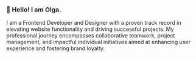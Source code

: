 ### 👋 Hello! I am Olga.

I am a Frontend Developer and Designer with a proven track record in elevating website functionality and driving successful projects. My professional journey encompasses collaborative teamwork, project management, and impactful individual initiatives aimed at enhancing user experience and fostering brand loyalty.


